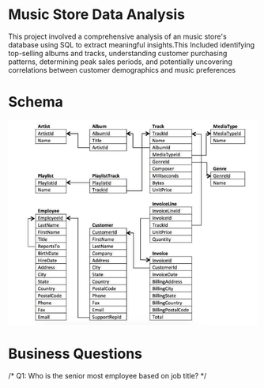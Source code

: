 # Music Store Data Analysis

This project involved a comprehensive analysis of an music store's database using SQL to extract meaningful insights.This Included identifying top-selling albums and tracks, understanding customer purchasing patterns, determining peak sales periods, and potentially uncovering correlations between customer demographics and music preferences

# Schema

![Database Schema](https://github.com/adityanairrr/Music-Store-Data-Analysis-Using-SQL/blob/main/0_4IES49rl2zTeF3cy.jpg)

# Business Questions

/* Q1: Who is the senior most employee based on job title? */
